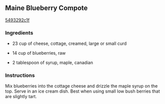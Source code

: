 ## Maine Blueberry Compote

[5493292c1f](http://www.food.com/recipe/maine-blueberry-compote-2748)

### Ingredients

 - 23 cup of cheese, cottage, creamed, large or small curd

 - 14 cup of blueberries, raw

 - 2 tablespoon of syrup, maple, canadian

### Instructions

Mix blueberries into the cottage cheese and drizzle the maple syrup on the top. Serve in an ice cream dish. Best when using small low bush berries that are slightly tart.